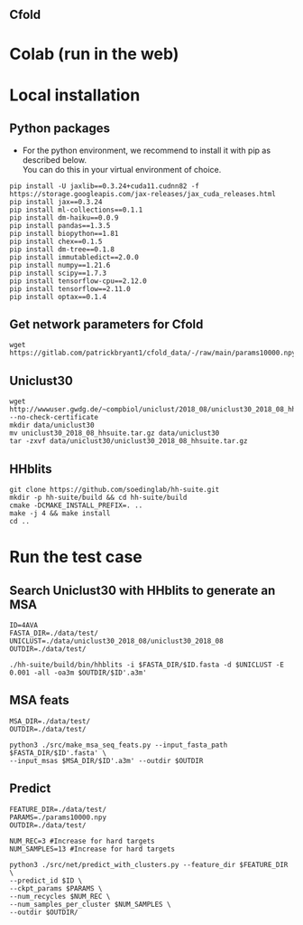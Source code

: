## Cfold


# Colab (run in the web)

# Local installation

## Python packages
* For the python environment, we recommend to install it with pip as described below. \
You can do this in your virtual environment of choice.

```
pip install -U jaxlib==0.3.24+cuda11.cudnn82 -f https://storage.googleapis.com/jax-releases/jax_cuda_releases.html
pip install jax==0.3.24
pip install ml-collections==0.1.1
pip install dm-haiku==0.0.9
pip install pandas==1.3.5
pip install biopython==1.81
pip install chex==0.1.5
pip install dm-tree==0.1.8
pip install immutabledict==2.0.0
pip install numpy==1.21.6
pip install scipy==1.7.3
pip install tensorflow-cpu==2.12.0
pip install tensorflow==2.11.0
pip install optax==0.1.4
```

## Get network parameters for Cfold

```
wget https://gitlab.com/patrickbryant1/cfold_data/-/raw/main/params10000.npy
```

## Uniclust30

```
wget http://wwwuser.gwdg.de/~compbiol/uniclust/2018_08/uniclust30_2018_08_hhsuite.tar.gz --no-check-certificate
mkdir data/uniclust30
mv uniclust30_2018_08_hhsuite.tar.gz data/uniclust30
tar -zxvf data/uniclust30/uniclust30_2018_08_hhsuite.tar.gz
```

## HHblits
```
git clone https://github.com/soedinglab/hh-suite.git
mkdir -p hh-suite/build && cd hh-suite/build
cmake -DCMAKE_INSTALL_PREFIX=. ..
make -j 4 && make install
cd ..
```

# Run the test case

## Search Uniclust30 with HHblits to generate an MSA
```
ID=4AVA
FASTA_DIR=./data/test/
UNICLUST=./data/uniclust30_2018_08/uniclust30_2018_08
OUTDIR=./data/test/

./hh-suite/build/bin/hhblits -i $FASTA_DIR/$ID.fasta -d $UNICLUST -E 0.001 -all -oa3m $OUTDIR/$ID'.a3m'
```

## MSA feats
```
MSA_DIR=./data/test/
OUTDIR=./data/test/

python3 ./src/make_msa_seq_feats.py --input_fasta_path $FASTA_DIR/$ID'.fasta' \
--input_msas $MSA_DIR/$ID'.a3m' --outdir $OUTDIR
```

## Predict
```
FEATURE_DIR=./data/test/
PARAMS=./params10000.npy
OUTDIR=./data/test/

NUM_REC=3 #Increase for hard targets
NUM_SAMPLES=13 #Increase for hard targets

python3 ./src/net/predict_with_clusters.py --feature_dir $FEATURE_DIR \
--predict_id $ID \
--ckpt_params $PARAMS \
--num_recycles $NUM_REC \
--num_samples_per_cluster $NUM_SAMPLES \
--outdir $OUTDIR/
```
